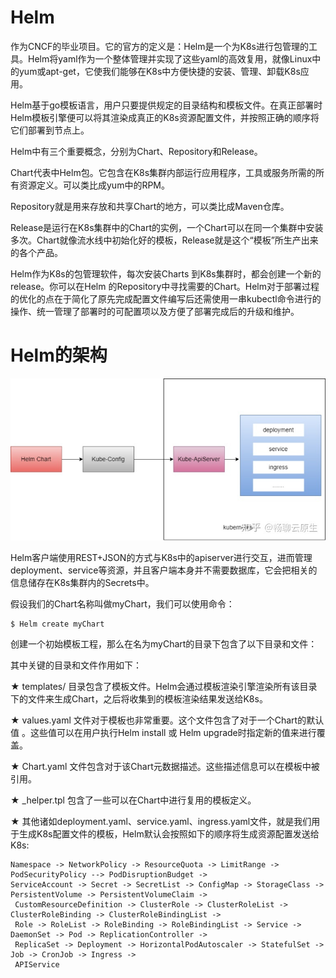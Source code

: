 # Helm

作为CNCF的毕业项目。它的官方的定义是：Helm是一个为K8s进行包管理的工具。Helm将yaml作为一个整体管理并实现了这些yaml的高效复用，就像Linux中的yum或apt-get，它使我们能够在K8s中方便快捷的安装、管理、卸载K8s应用。

Helm基于go模板语言，用户只要提供规定的目录结构和模板文件。在真正部署时Helm模板引擎便可以将其渲染成真正的K8s资源配置文件，并按照正确的顺序将它们部署到节点上。

Helm中有三个重要概念，分别为Chart、Repository和Release。

Chart代表中Helm包。它包含在K8s集群内部运行应用程序，工具或服务所需的所有资源定义。可以类比成yum中的RPM。

Repository就是用来存放和共享Chart的地方，可以类比成Maven仓库。

Release是运行在K8s集群中的Chart的实例，一个Chart可以在同一个集群中安装多次。Chart就像流水线中初始化好的模板，Release就是这个“模板”所生产出来的各个产品。

Helm作为K8s的包管理软件，每次安装Charts 到K8s集群时，都会创建一个新的 release。你可以在Helm 的Repository中寻找需要的Chart。Helm对于部署过程的优化的点在于简化了原先完成配置文件编写后还需使用一串kubectl命令进行的操作、统一管理了部署时的可配置项以及方便了部署完成后的升级和维护。

# **Helm的架构**

![](/assets/compute-container-helmtiller1.png)

Helm客户端使用REST+JSON的方式与K8s中的apiserver进行交互，进而管理deployment、service等资源，并且客户端本身并不需要数据库，它会把相关的信息储存在K8s集群内的Secrets中。



假设我们的Chart名称叫做myChart，我们可以使用命令：

```
$ Helm create myChart
```

创建一个初始模板工程，那么在名为myChart的目录下包含了以下目录和文件：

其中关键的目录和文件作用如下：

★ templates/ 目录包含了模板文件。Helm会通过模板渲染引擎渲染所有该目录下的文件来生成Chart，之后将收集到的模板渲染结果发送给K8s。

★ values.yaml 文件对于模板也非常重要。这个文件包含了对于一个Chart的默认值 。这些值可以在用户执行Helm install 或 Helm upgrade时指定新的值来进行覆盖。

★ Chart.yaml 文件包含对于该Chart元数据描述。这些描述信息可以在模板中被引用。

★ \_helper.tpl 包含了一些可以在Chart中进行复用的模板定义。

★ 其他诸如deployment.yaml、service.yaml、ingress.yaml文件，就是我们用于生成K8s配置文件的模板，Helm默认会按照如下的顺序将生成资源配置发送给K8s:



```
Namespace -> NetworkPolicy -> ResourceQuota -> LimitRange -> PodSecurityPolicy --> PodDisruptionBudget -> 
ServiceAccount -> Secret -> SecretList -> ConfigMap -> StorageClass -> PersistentVolume -> PersistentVolumeClaim ->
 CustomResourceDefinition -> ClusterRole -> ClusterRoleList -> ClusterRoleBinding -> ClusterRoleBindingList -> 
 Role -> RoleList -> RoleBinding -> RoleBindingList -> Service -> DaemonSet -> Pod -> ReplicationController -> 
 ReplicaSet -> Deployment -> HorizontalPodAutoscaler -> StatefulSet -> Job -> CronJob -> Ingress -> 
 APIService
```



